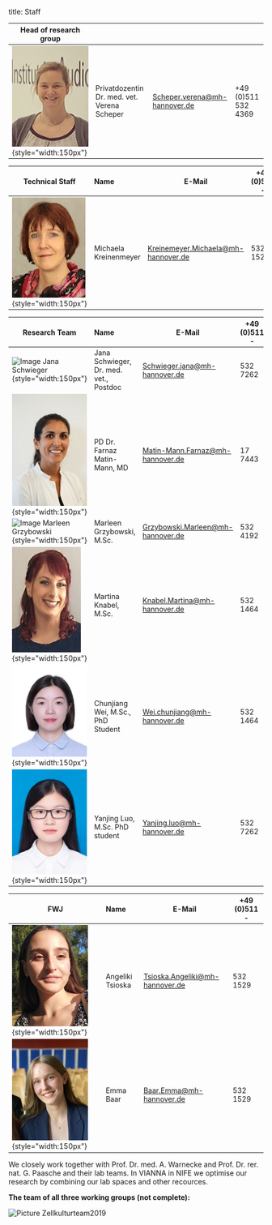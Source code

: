 title: Staff

|Head of research group |  |  |   |
|-----------------------|:----------------------------------------------|----------------------------------|----|
|![Picture Verena Scheper](Verena_2.jpg){style="width:150px"}       |Privatdozentin Dr. med. vet. Verena Scheper |Scheper.verena@mh-hannover.de        | +49 (0)511 532 4369 |


|Technical Staff| Name          | E-Mail |+49 (0)511 -|
|--------------|:---------------|----|----|
|![Kreienmeyer Michaela](Michaela.jpg){style="width:150px"}       | Michaela Kreinenmeyer	                     | Kreinemeyer.Michaela@mh-hannover.de | 532 1525|

|Research Team | Name             | E-Mail |+49 (0)511 -|
|--------------                                                   |:-------------------------------------------|-------------------------------------|----------|
| ![Image Jana Schwieger](Schwieger.jpg){style="width:150px"}     | Jana Schwieger, Dr. med. vet., Postdoc     | Schwieger.jana@mh-hannover.de       | 532 7262 |
| ![Image Farnaz Matin](MatinF.jpg){style="width:150px"}          | PD Dr. Farnaz Matin-Mann, MD               | Matin-Mann.Farnaz@mh-hannover.de    |  17 7443 | 
| ![Image Marleen Grzybowski](Grzybowski.jpg){style="width:150px"}| Marleen Grzybowski, M.Sc.                  | Grzybowski.Marleen@mh-hannover.de   | 532 4192 |
| ![Image Martina Knabel](Knabel.JPG){style="width:150px"}        | Martina Knabel, M.Sc.                      | Knabel.Martina@mh-hannover.de       | 532 1464 |
| ![Image Chunjiang Wei](suzy1.jpg){style="width:150px"}          | Chunjiang Wei, M.Sc., PhD Student          | Wei.chunjiang@mh-hannover.de        | 532 1464 |
| ![Image Yanjing Luo](Yanjing2.jpg){style="width:150px"}         | Yanjing Luo, M.Sc. PhD student             | Yanjing.luo@mh-hannover.de          | 532 7262 | 

|FWJ           | Name               | E-Mail |+49 (0)511 -|
|--------------|:---------------|----|----|
|![Image Angeliki Tsioka](Angeliki_2.jpg){style="width:150px"}    | Angeliki Tsioska                       | Tsioska.Angeliki@mh-hannover.de         | 532 1529|
|![Image Emma Baar](Emma_2.jpg){style="width:150px"}              | Emma Baar                              | Baar.Emma@mh-hannover.de                | 532 1529|



We closely work together with Prof. Dr. med. A. Warnecke and Prof. Dr. rer. nat. G. Paasche and their lab teams. In VIANNA in NIFE we optimise our research by combining our lab spaces and other recources. 

**The team of all three working groups (not complete):** 

![Picture Zellkulturteam2019](Zellkulturteam2019.jpg)  

